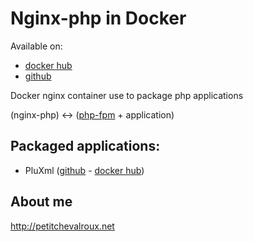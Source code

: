 # Nginx-php in Docker
Available on:
* [docker hub](https://registry.hub.docker.com/u/petitchevalroux/nginx-php/)
* [github](https://github.com/petitchevalroux/docker-nginx-php)

Docker nginx container use to package php applications

(nginx-php) <-> ([php-fpm](https://github.com/petitchevalroux/docker-php-fpm) + application)

## Packaged applications:
* PluXml ([github](https://github.com/petitchevalroux/docker-php-pluxml) - [docker hub](https://registry.hub.docker.com/u/petitchevalroux/php-pluxml/))

## About me
http://petitchevalroux.net
